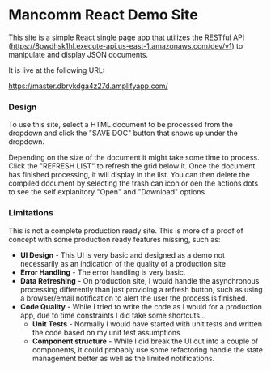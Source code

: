 # Mancomm React Demo Site

This site is a simple React single page app that utilizes the RESTful API (https://8pwdhsk1hl.execute-api.us-east-1.amazonaws.com/dev/v1) to manipulate and display JSON documents.

It is live at the following URL:

https://master.dbrykdga4z27d.amplifyapp.com/

### Design

To use this site, select a HTML document to be processed from the dropdown and click the "SAVE DOC" button that shows up under the dropdown.

Depending on the size of the document it might take some time to process. Click the "REFRESH LIST" to refresh the grid below it. Once the document has finished processing, it will display in the list. You can then delete the compiled document by selecting the trash can icon or oen the actions dots to see the self explanitory "Open" and "Download" options

### Limitations

This is not a complete production ready site. This is more of a proof of concept with some production ready features missing, such as:

* **UI Design** - This UI is very basic and designed as a demo not necessarily as an indication of the quality of a production site
* **Error Handling** - The error handling is very basic.
* **Data Refreshing** - On production site, I would handle the asynchronous processing differently than just providing a refresh button, such as using a browser/email notification to alert the user the process is finished.
* **Code Quality** - While I tried to write the code as I would for a production app, due to time constraints I did take some shortcuts...
    * **Unit Tests** - Normally I would have started with unit tests and written the code based on my unit test assumptions
    * **Component structure** - While I did break the UI out into a couple of components, it could probably use some refactoring handle the state management better as well as the limited notifications.
